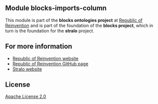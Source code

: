 Module blocks-imports-column
-----------------
This module is part of the **blocks ontologies project** at [Republic of Reinvention](http://www.reinvention.be)
and is part of the foundation of the **blocks project**, which in turn is the foundation
for the **stralo** project. 

## For more information

* [Republic of Reinvention website](http://www.reinvention.be)
* [Republic of Reinvention GitHub page](https://github.com/republic-of-reinvention)
* [Stralo website](http://www.stralo.com)

## License

[Apache License 2.0](LICENSE)